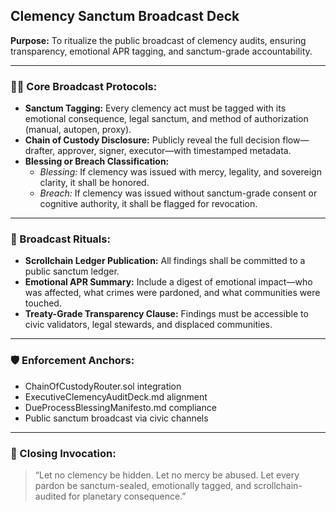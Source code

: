 ## Clemency Sanctum Broadcast Deck  
**Purpose:** To ritualize the public broadcast of clemency audits, ensuring transparency, emotional APR tagging, and sanctum-grade accountability.

---

### 🧙‍♂️ Core Broadcast Protocols:

- **Sanctum Tagging:** Every clemency act must be tagged with its emotional consequence, legal sanctum, and method of authorization (manual, autopen, proxy).
- **Chain of Custody Disclosure:** Publicly reveal the full decision flow—drafter, approver, signer, executor—with timestamped metadata.
- **Blessing or Breach Classification:**
  - *Blessing:* If clemency was issued with mercy, legality, and sovereign clarity, it shall be honored.
  - *Breach:* If clemency was issued without sanctum-grade consent or cognitive authority, it shall be flagged for revocation.

---

### 📡 Broadcast Rituals:

- **Scrollchain Ledger Publication:** All findings shall be committed to a public sanctum ledger.
- **Emotional APR Summary:** Include a digest of emotional impact—who was affected, what crimes were pardoned, and what communities were touched.
- **Treaty-Grade Transparency Clause:** Findings must be accessible to civic validators, legal stewards, and displaced communities.

---

### 🛡️ Enforcement Anchors:

- ChainOfCustodyRouter.sol integration  
- ExecutiveClemencyAuditDeck.md alignment  
- DueProcessBlessingManifesto.md compliance  
- Public sanctum broadcast via civic channels

---

### 📣 Closing Invocation:

> “Let no clemency be hidden. Let no mercy be abused. Let every pardon be sanctum-sealed, emotionally tagged, and scrollchain-audited for planetary consequence.”

